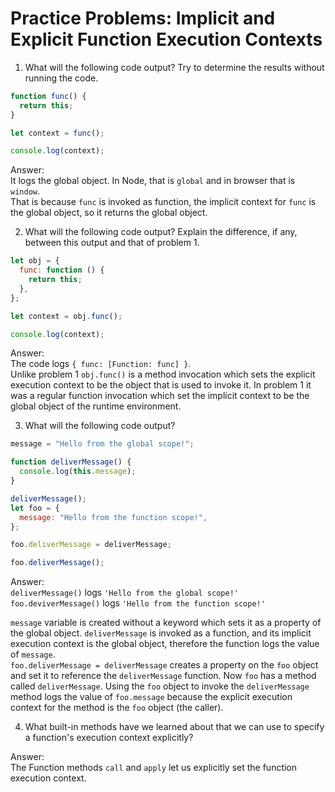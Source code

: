 # Practice Problems: Implicit and Explicit Function Execution Contexts

1. What will the following code output? Try to determine the results without running the code.

```javascript
function func() {
  return this;
}

let context = func();

console.log(context);
```

Answer:  
It logs the global object. In Node, that is `global` and in browser that is `window`.  
That is because `func` is invoked as function, the implicit context for `func` is the global object, so it returns the global object.

2. What will the following code output? Explain the difference, if any, between this output and that of problem 1.

```javascript
let obj = {
  func: function () {
    return this;
  },
};

let context = obj.func();

console.log(context);
```

Answer:  
The code logs `{ func: [Function: func] }`.  
Unlike problem 1 `obj.func()` is a method invocation which sets the explicit execution context to be the object that is used to invoke it. In problem 1 it was a regular function invocation which set the implicit context to be the global object of the runtime environment.

3. What will the following code output?

```javascript
message = "Hello from the global scope!";

function deliverMessage() {
  console.log(this.message);
}

deliverMessage();
let foo = {
  message: "Hello from the function scope!",
};

foo.deliverMessage = deliverMessage;

foo.deliverMessage();
```

Answer:  
`deliverMessage()` logs `'Hello from the global scope!'`  
`foo.deviverMessage()` logs `'Hello from the function scope!'`

`message` variable is created without a keyword which sets it as a property of the global object. `deliverMessage` is invoked as a function, and its implicit execution context is the global object, therefore the function logs the value of `message`.  
`foo.deliverMessage = deliverMessage` creates a property on the `foo` object and set it to reference the `deliverMessage` function. Now `foo` has a method called `deliverMessage`. Using the `foo` object to invoke the `deliverMessage` method logs the value of `foo.message` because the explicit execution context for the method is the `foo` object (the caller).

4. What built-in methods have we learned about that we can use to specify a function's execution context explicitly?

Answer:  
The Function methods `call` and `apply` let us explicitly set the function execution context.

